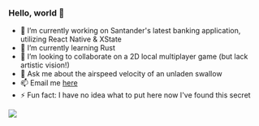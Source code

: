 ### Hello, world 👋

- 🔭 I’m currently working on Santander's latest banking application, utilizing React Native & XState
- 🌱 I’m currently learning Rust
- 👯 I’m looking to collaborate on a 2D local multiplayer game (but lack artistic vision!)
- 💬 Ask me about the airspeed velocity of an unladen swallow
- 📫 Email me [here](mailto:me@timsnow.dev)
- ⚡ Fun fact: I have no idea what to put here now I've found this secret

![](https://64.media.tumblr.com/8db55803968b2fdd520c00c3a31d6d3d/tumblr_n34idbuy8M1rpzci6o6_500.gif)

<!--
**Tim-Snow/Tim-Snow** is a ✨ _special_ ✨ repository because its `README.md` (this file) appears on your GitHub profile.
-->
